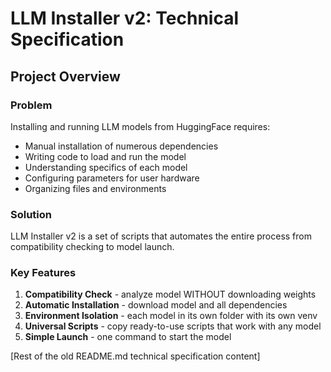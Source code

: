 # LLM Installer v2: Technical Specification

## Project Overview

### Problem
Installing and running LLM models from HuggingFace requires:
- Manual installation of numerous dependencies
- Writing code to load and run the model
- Understanding specifics of each model
- Configuring parameters for user hardware
- Organizing files and environments

### Solution
LLM Installer v2 is a set of scripts that automates the entire process from compatibility checking to model launch.

### Key Features
1. **Compatibility Check** - analyze model WITHOUT downloading weights
2. **Automatic Installation** - download model and all dependencies
3. **Environment Isolation** - each model in its own folder with its own venv
4. **Universal Scripts** - copy ready-to-use scripts that work with any model
5. **Simple Launch** - one command to start the model

[Rest of the old README.md technical specification content]